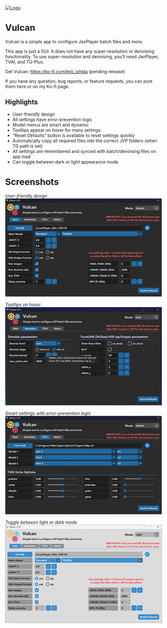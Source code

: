 [![Logo](https://github.com/teijiIshida/Vulcan/blob/main/logo.jpg?raw=true)](https://github.com/teijiIshida/Vulcan/blob/main/logo.png?raw=true)
# Vulcan

Vulcan is a simple app to configure JavPlayer batch files and more. 

This app is just a GUI. It does not have any super-resolution or denoising functionality. To use super-resolution and denoising, you’ll need JavPlayer, TVAI, and TG-Plus. 

Get Vulcan: https://ko-fi.com/teiji_ishida (pending release)

If you have any question, bug reports, or feature requests, you can post them here or on my Ko-fi page.

## Highlights

* User-friendly design
* All settings have error-prevention logic
* Model menus are smart and dynamic
* Tooltips appear on hover for many settings 
* “Reset Defaults” button is available to reset settings quickly
* Automatically copy all required files into the correct JVP folders (when TG path is set)
* All settings are remembered and synced with batch/denoising files on app load
* Can toggle between dark or light appearance mode 


# Screenshots
*User-friendly design*
![User-friendly design](https://github.com/teijiIshida/Vulcan/blob/main/1.jpg?raw=true)

*Tooltips on hover*
![Tooltips on hover](https://github.com/teijiIshida/Vulcan/blob/main/2.jpg?raw=true)

*Smart settings with error-prevention logic*
![Smart settings with error-prevention logic](https://github.com/teijiIshida/Vulcan/blob/main/3.jpg?raw=true)

*Toggle between light or dark mode*
![Toggle between light or dark mode](https://github.com/teijiIshida/Vulcan/blob/main/4.jpg?raw=true)


